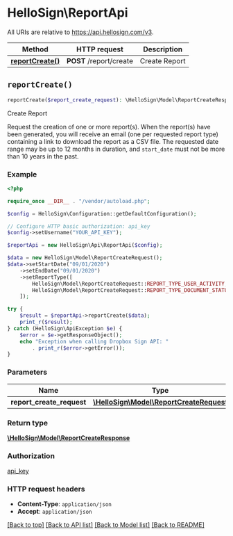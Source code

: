 # HelloSign\ReportApi

All URIs are relative to https://api.hellosign.com/v3.

| Method | HTTP request | Description |
| ------------- | ------------- | ------------- |
| [**reportCreate()**](ReportApi.md#reportCreate) | **POST** /report/create | Create Report |


## `reportCreate()`

```php
reportCreate($report_create_request): \HelloSign\Model\ReportCreateResponse
```

Create Report

Request the creation of one or more report(s).  When the report(s) have been generated, you will receive an email (one per requested report type) containing a link to download the report as a CSV file. The requested date range may be up to 12 months in duration, and `start_date` must not be more than 10 years in the past.

### Example

```php
<?php

require_once __DIR__ . "/vendor/autoload.php";

$config = HelloSign\Configuration::getDefaultConfiguration();

// Configure HTTP basic authorization: api_key
$config->setUsername("YOUR_API_KEY");

$reportApi = new HelloSign\Api\ReportApi($config);

$data = new HelloSign\Model\ReportCreateRequest();
$data->setStartDate("09/01/2020")
    ->setEndDate("09/01/2020")
    ->setReportType([
        HelloSign\Model\ReportCreateRequest::REPORT_TYPE_USER_ACTIVITY,
        HelloSign\Model\ReportCreateRequest::REPORT_TYPE_DOCUMENT_STATUS,
    ]);

try {
    $result = $reportApi->reportCreate($data);
    print_r($result);
} catch (HelloSign\ApiException $e) {
    $error = $e->getResponseObject();
    echo "Exception when calling Dropbox Sign API: "
        . print_r($error->getError());
}

```

### Parameters

|Name | Type | Description  | Notes |
| ------------- | ------------- | ------------- | ------------- |
| **report_create_request** | [**\HelloSign\Model\ReportCreateRequest**](../Model/ReportCreateRequest.md)|  | |

### Return type

[**\HelloSign\Model\ReportCreateResponse**](../Model/ReportCreateResponse.md)

### Authorization

[api_key](../../README.md#api_key)

### HTTP request headers

- **Content-Type**: `application/json`
- **Accept**: `application/json`

[[Back to top]](#) [[Back to API list]](../../README.md#endpoints)
[[Back to Model list]](../../README.md#models)
[[Back to README]](../../README.md)
